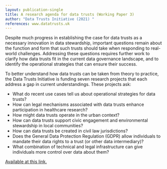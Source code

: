 ```yaml
---
layout: publication-single
title: A research agenda for data trusts (Working Paper 3)
author: "Data Trusts Initiative (2021) "
references: www.datatrusts.uk
---
```

Despite much progress in establishing the case for data trusts as a necessary innovation in data stewardship, important questions remain about the function and form that such trusts should take when responding to real-world challenges. Addressing these questions requires further work to clarify how data trusts fit in the current data governance landscape, and to identify the operational strategies that can ensure their success.

To better understand how data trusts can be taken from theory to practice, the Data Trusts Initiative is funding seven research projects that each address a gap in current understandings. These projects ask:

* What do recent use cases tell us about operational strategies for data trusts?
* How can legal mechanisms associated with data trusts enhance participation in healthcare research?
* How might data trusts operate in the urban context?
* How can data trusts support civic engagement and environmental stewardship in local communities?
* How can data trusts be created in civil law jurisdictions?
* Does the General Data Protection Regulation (GDPR) allow individuals to mandate their data rights to a trust (or other data intermediary)?
* What combination of technical and legal infrastructure can give individuals more control over data about them?

[Available at this link.](https://static1.squarespace.com/static/5e3b09f0b754a35dcb4111ce/t/60eeb409aa539923b58c4a4f/1626256394651/WP+3+-+DTI+-+research+agenda+-+June21.pdf)